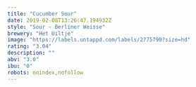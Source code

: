 ```yaml
---
title: "Cucumber Sour"
date: 2019-02-08T13:26:47.194932Z
style: "Sour - Berliner Weisse"
brewery: "Het Uiltje"
image: "https://labels.untappd.com/labels/2775790?size=hd"
rating: "3.04"
description: ""
abv: "3.0"
ibu: "0"
robots: noindex,nofollow
---
```

